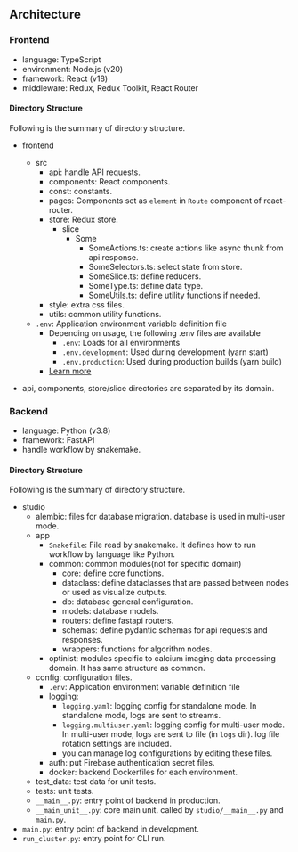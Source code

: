 ## Architecture
### Frontend
- language: TypeScript
- environment: Node.js (v20)
- framework: React (v18)
- middleware: Redux, Redux Toolkit, React Router

#### Directory Structure
Following is the summary of directory structure.

- frontend
  - src
    - api: handle API requests.
    - components: React components.
    - const: constants.
    - pages: Components set as `element` in `Route` component of react-router.
    - store: Redux store.
      - slice
        - Some
          - SomeActions.ts: create actions like async thunk from api response.
          - SomeSelectors.ts: select state from store.
          - SomeSlice.ts: define reducers.
          - SomeType.ts: define data type.
          - SomeUtils.ts: define utility functions if needed.
    - style: extra css files.
    - utils: common utility functions.
  - `.env`: Application environment variable definition file
    - Depending on usage, the following .env files are available
      - `.env`: Loads for all environments
      - `.env.development`: Used during development (yarn start)
      - `.env.production`: Used during production builds (yarn build)
    - [Learn more](https://create-react-app.dev/docs/adding-custom-environment-variables/#what-other-env-files-can-be-used)

- api, components, store/slice directories are separated by its domain.

### Backend
- language: Python (v3.8)
- framework: FastAPI
- handle workflow by snakemake.

#### Directory Structure
Following is the summary of directory structure.
- studio
  - alembic: files for database migration. database is used in multi-user mode.
  - app
    - `Snakefile`: File read by snakemake. It defines how to run workflow by language like Python.
    - common: common modules(not for specific domain)
      - core: define core functions.
      - dataclass: define dataclasses that are passed between nodes or used as visualize outputs.
      - db: database general configuration.
      - models: database models.
      - routers: define fastapi routers.
      - schemas: define pydantic schemas for api requests and responses.
      - wrappers: functions for algorithm nodes.
    - optinist: modules specific to calcium imaging data processing domain. It has same structure as common.
  - config: configuration files.
    - `.env`: Application environment variable definition file
    - logging:
      - `logging.yaml`: logging config for standalone mode. In standalone mode, logs are sent to streams.
      - `logging.multiuser.yaml`: logging config for multi-user mode. In multi-user mode, logs are sent to file (in `logs` dir). log file rotation settings are included.
      - you can manage log configurations by editing these files.
    - auth: put Firebase authentication secret files.
    - docker: backend Dockerfiles for each environment.
  - test_data: test data for unit tests.
  - tests: unit tests.
  - `__main__.py`: entry point of backend in production.
  - `__main_unit__.py`: core main unit. called by `studio/__main__.py` and `main.py`.
- `main.py`: entry point of backend in development.
- `run_cluster.py`: entry point for CLI run.
